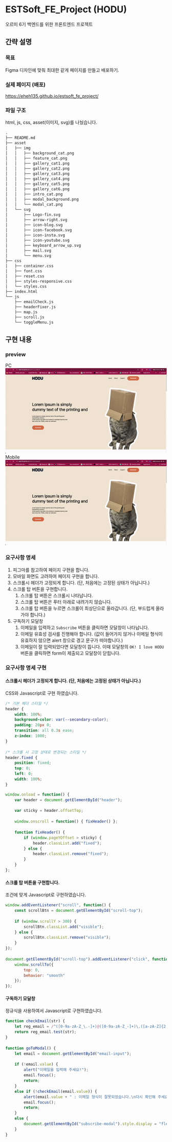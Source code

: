 # ESTSoft_FE_Project (HODU)
오르미 6기 백엔드를 위한 프론트엔드 프로젝트

## 간략 설명
### 목표
Figma 디자인에 맞춰 최대한 같게 페이지를 만들고 배포하기.

### 실제 페이지 (배포)
https://eheh135.github.io/estsoft_fe_project/ 

### 파일 구조
html, js, css, asset(이미지, svg)를 나눴습니다.
```
.
├── README.md
├── asset
│   ├── img
│   │   ├── background_cat.png
│   │   ├── feature_cat.png
│   │   ├── gallery_cat1.png
│   │   ├── gallery_cat2.png
│   │   ├── gallery_cat3.png
│   │   ├── gallery_cat4.png
│   │   ├── gallery_cat5.png
│   │   ├── gallery_cat6.png
│   │   ├── intro_cat.png
│   │   ├── modal_background.png
│   │   └── modal_cat.png
│   └── svg
│       ├── Logo-fin.svg
│       ├── arrow-right.svg
│       ├── icon-blog.svg
│       ├── icon-facebook.svg
│       ├── icon-insta.svg
│       ├── icon-youtube.svg
│       ├── keyboard_arrow_up.svg
│       ├── mail.svg
│       └── menu.svg
├── css
│   ├── container.css
│   ├── font.css
│   ├── reset.css
│   ├── styles-responsive.css
│   └── styles.css
├── index.html
└── js
    ├── emailCheck.js
    ├── headerFixer.js
    ├── map.js
    ├── scroll.js
    └── toggleMenu.js
```

## 구현 내용
### preview
PC
![Preview PC](./preview_gif/HODU_preview_PC.gif)
Mobile
![Preview Mobile](./preview_gif/HODU_preview_PC.gif)

### 요구사항 명세
1. 피그마를 참고하여 페이지 구현을 합니다.
2. 모바일 화면도 고려하여 페이지 구현을 합니다.
3. 스크롤시 헤더가 고정되게 합니다. (단, 처음에는 고정된 상태가 아닙니다.)
4. 스크롤 탑 버튼을 구현합니다. 
    1. 스크롤 탑 버튼은 스크롤시 나타납니다.
    2. 스크롤 탑 버튼은 푸터 아래로 내려가지 않습니다.
    3. 스크롤 탑 버튼을 누르면 스크롤이 최상단으로 올라갑니다. (단, 부드럽게 올라가야 합니다.)
5. 구독하기 모달창
    1. 이메일을 입력하고 `Subscribe` 버튼을 클릭하면 모달창이 나타납니다.
    2. 이메일 유효성 검사를 진행해야 합니다. (값이 들어가지 않거나 이메일 형식이 유효하지 않으면 alert 창으로 경고 문구가 떠야합니다.)
    3. 이메일이 잘 입력되었다면 모달창이 뜹니다. 이때 모달창의 `OK! I love HODU` 버튼을 클릭하면 form이 제출되고 모달창이 닫힙니다.

### 요구사항 명세 구현
#### 스크롤시 헤더가 고정되게 합니다. (단, 처음에는 고정된 상태가 아닙니다.)
CSS와 Javascript로 구현 하였습니다.
```css
/* 기본 헤더 스타일 */
header {
    width: 100%;
    background-color: var(--secondary-color);
    padding: 20px 0;
    transition: all 0.3s ease;
    z-index: 1000;
}

/* 스크롤 시 고정 상태로 변경되는 스타일 */
header.fixed {
    position: fixed;
    top: 0;
    left: 0;
    width: 100%;
}
```
```javascript
window.onload = function() {
    var header = document.getElementById("header");

    var sticky = header.offsetTop;

    window.onscroll = function() { fixHeader() };

    function fixHeader() {
        if (window.pageYOffset > sticky) {
            header.classList.add("fixed");
        } else {
            header.classList.remove("fixed");
        }
    }
};
```
#### 스크롤 탑 버튼을 구현합니다. 
조건에 맞게 Javascript로 구현하였습니다.
```javascript
window.addEventListener("scroll", function() {
    const scrollBtn = document.getElementById("scroll-top");

    if (window.scrollY > 300) {
        scrollBtn.classList.add("visible");
    } else {
        scrollBtn.classList.remove("visible");
    }
});

document.getElementById("scroll-top").addEventListener("click", function() {
    window.scrollTo({
        top: 0,
        behavior: "smooth"
    });
});
```
#### 구독하기 모달창
정규식을 사용하여서 Javascript로 구현하였습니다.
```javascript
function checkEmail(str) {
    let reg_email = /^([0-9a-zA-Z_\.-]+)@([0-9a-zA-Z_-]+)\.([a-zA-Z]{2,6})(\.[a-zA-Z]{2,6})?$/;
    return reg_email.test(str);
}

function goToModal() {
    let email = document.getElementById("email-input");

    if (!email.value) {
        alert("이메일을 입력해 주세요!");
        email.focus();
        return;
    }
    else if (!checkEmail(email.value)) {
        alert(email.value + " : 이메일 형식이 잘못되었습니다.\n다시 확인해 주세요.");
        email.focus();
        return;
    }
    else {
        document.getElementById("subscribe-modal").style.display = "flex";
    }
}
```
